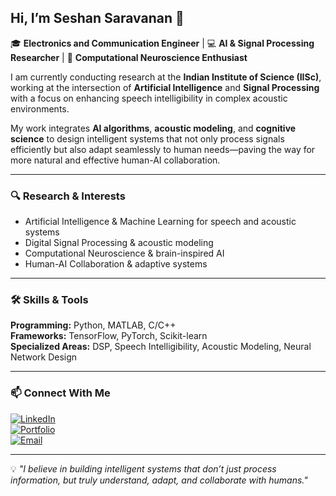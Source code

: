 ## Hi, I’m Seshan Saravanan 👋  

🎓 **Electronics and Communication Engineer** | 💻 **AI & Signal Processing Researcher** | 🧠 **Computational Neuroscience Enthusiast**  

I am currently conducting research at the **Indian Institute of Science (IISc)**, working at the intersection of **Artificial Intelligence** and **Signal Processing** with a focus on enhancing speech intelligibility in complex acoustic environments.  

My work integrates **AI algorithms**, **acoustic modeling**, and **cognitive science** to design intelligent systems that not only process signals efficiently but also adapt seamlessly to human needs—paving the way for more natural and effective human-AI collaboration.  

---

### 🔍 Research & Interests  
- Artificial Intelligence & Machine Learning for speech and acoustic systems  
- Digital Signal Processing & acoustic modeling  
- Computational Neuroscience & brain-inspired AI  
- Human-AI Collaboration & adaptive systems  

---

### 🛠️ Skills & Tools  
**Programming:** Python, MATLAB, C/C++  
**Frameworks:** TensorFlow, PyTorch, Scikit-learn  
**Specialized Areas:** DSP, Speech Intelligibility, Acoustic Modeling, Neural Network Design  

---

### 📫 Connect With Me  
[![LinkedIn](https://img.shields.io/badge/LinkedIn-Profile-blue?logo=linkedin)](https://linkedin.com/in/seshansaravanan)  
[![Portfolio](https://img.shields.io/badge/Portfolio-Website-brightgreen?logo=About.me)](seshan.vercel.app)  
[![Email](https://img.shields.io/badge/Email-Contact-red?logo=gmail)](mailto:seshan.saravanan170@gmail.com)  

---

💡 *"I believe in building intelligent systems that don’t just process information, but truly understand, adapt, and collaborate with humans."*

